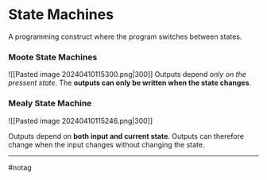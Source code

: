 # State Machines
A programming construct where the program switches between states.

### Moote State Machines
![[Pasted image 20240410115300.png|300]]
Outputs depend *only on the pressent state*. The **outputs can only be written when the state changes**.

### Mealy State Machine
![[Pasted image 20240410115246.png|300]]

Outputs depend on **both input and current state**. Outputs can therefore change when the input changes without changing the state.

---
#notag